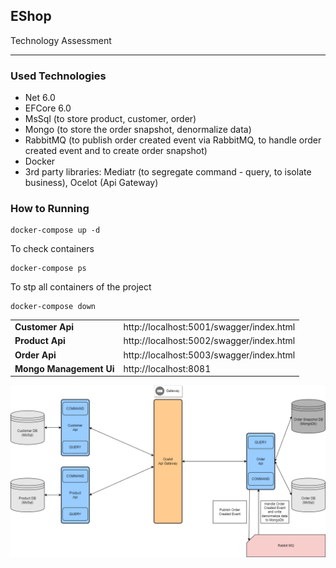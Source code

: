 ## EShop

Technology Assessment

---

### Used Technologies

*   Net 6.0
*   EFCore 6.0
*   MsSql (to store product, customer, order)
*   Mongo (to store the order snapshot, denormalize data)
*   RabbitMQ (to publish order created event via RabbitMQ, to handle order created event and to create order snapshot)
*   Docker
*   3rd party libraries: Mediatr (to segregate command - query, to isolate business), Ocelot (Api Gateway)

### How to Running

```plaintext
docker-compose up -d
```

To check containers

```plaintext
docker-compose ps
```

To stp all containers of the project

```plaintext
docker-compose down
```

<table><tbody><tr><td><strong>Customer Api</strong></td><td>http://localhost:5001/swagger/index.html</td></tr><tr><td><strong>Product Api</strong></td><td>http://localhost:5002/swagger/index.html</td></tr><tr><td><strong>Order Api</strong></td><td>http://localhost:5003/swagger/index.html</td></tr><tr><td><strong>Mongo Management Ui</strong></td><td>http://localhost:8081</td></tr></tbody></table>


![Architecture](/architecture/architecture.drawio.png)
